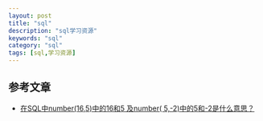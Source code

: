 ```yaml
---
layout: post
title: "sql"
description: "sql学习资源"
keywords: "sql"
category: "sql"
tags: [sql,学习资源]
---
```


## 参考文章
- [在SQL中number(16,5)中的16和5 及number( 5,-2)中的5和-2是什么意思？](https://blog.csdn.net/xiaonan_IT/article/details/80571591)